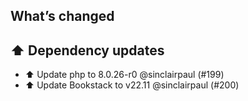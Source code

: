 ## What’s changed

## ⬆️ Dependency updates

- ⬆️ Update php to 8.0.26-r0 @sinclairpaul (#199)
- ⬆️ Update Bookstack to v22.11 @sinclairpaul (#200)
